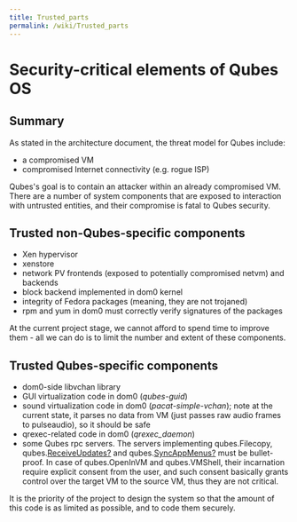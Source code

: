 ```yaml
---
title: Trusted_parts
permalink: /wiki/Trusted_parts
---
```


Security-critical elements of Qubes OS
======================================

Summary
-------

As stated in the architecture document, the threat model for Qubes include:

-   a compromised VM
-   compromised Internet connectivity (e.g. rogue ISP)

Qubes's goal is to contain an attacker within an already compromised VM. There are a number of system components that are exposed to interaction with untrusted entities, and their compromise is fatal to Qubes security.

Trusted non-Qubes-specific components
-------------------------------------

-   Xen hypervisor
-   xenstore
-   network PV frontends (exposed to potentially compromised netvm) and backends
-   block backend implemented in dom0 kernel
-   integrity of Fedora packages (meaning, they are not trojaned)
-   rpm and yum in dom0 must correctly verify signatures of the packages

At the current project stage, we cannot afford to spend time to improve them - all we can do is to limit the number and extent of these components.

Trusted Qubes-specific components
---------------------------------

-   dom0-side libvchan library
-   GUI virtualization code in dom0 (*qubes-guid*)
-   sound virtualization code in dom0 (*pacat-simple-vchan*); note at the current state, it parses no data from VM (just passes raw audio frames to pulseaudio), so it should be safe
-   qrexec-related code in dom0 (*qrexec\_daemon*)
-   some Qubes rpc servers. The servers implementing qubes.Filecopy, qubes.[ReceiveUpdates?](/wiki/ReceiveUpdates) and qubes.[SyncAppMenus?](/wiki/SyncAppMenus) must be bullet-proof. In case of qubes.OpenInVM and qubes.VMShell, their incarnation require explicit consent from the user, and such consent basically grants control over the target VM to the source VM, thus they are not critical.

It is the priority of the project to design the system so that the amount of this code is as limited as possible, and to code them securely.
